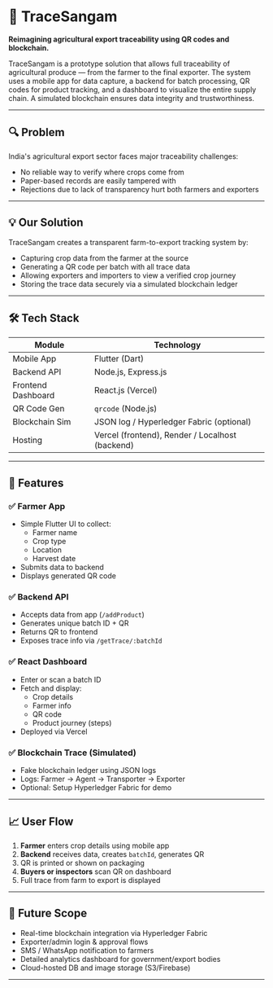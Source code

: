 # 🌾 TraceSangam

**Reimagining agricultural export traceability using QR codes and blockchain.**

TraceSangam is a prototype solution that allows full traceability of agricultural produce — from the farmer to the final exporter. The system uses a mobile app for data capture, a backend for batch processing, QR codes for product tracking, and a dashboard to visualize the entire supply chain. A simulated blockchain ensures data integrity and trustworthiness.

---

## 🔍 Problem

India's agricultural export sector faces major traceability challenges:
- No reliable way to verify where crops come from
- Paper-based records are easily tampered with
- Rejections due to lack of transparency hurt both farmers and exporters

---

## 💡 Our Solution

TraceSangam creates a transparent farm-to-export tracking system by:
- Capturing crop data from the farmer at the source
- Generating a QR code per batch with all trace data
- Allowing exporters and importers to view a verified crop journey
- Storing the trace data securely via a simulated blockchain ledger

---

## 🛠️ Tech Stack

| Module            | Technology            |
|------------------|------------------------|
| Mobile App        | Flutter (Dart)         |
| Backend API       | Node.js, Express.js    |
| Frontend Dashboard| React.js (Vercel)      |
| QR Code Gen       | `qrcode` (Node.js)     |
| Blockchain Sim    | JSON log / Hyperledger Fabric (optional) |
| Hosting           | Vercel (frontend), Render / Localhost (backend) |

---

## 📲 Features

### ✅ Farmer App
- Simple Flutter UI to collect:
  - Farmer name
  - Crop type
  - Location
  - Harvest date
- Submits data to backend
- Displays generated QR code

### ✅ Backend API
- Accepts data from app (`/addProduct`)
- Generates unique batch ID + QR
- Returns QR to frontend
- Exposes trace info via `/getTrace/:batchId`

### ✅ React Dashboard
- Enter or scan a batch ID
- Fetch and display:
  - Crop details
  - Farmer info
  - QR code
  - Product journey (steps)
- Deployed via Vercel

### ✅ Blockchain Trace (Simulated)
- Fake blockchain ledger using JSON logs
- Logs: Farmer → Agent → Transporter → Exporter
- Optional: Setup Hyperledger Fabric for demo

---

## 📈 User Flow

1. **Farmer** enters crop details using mobile app  
2. **Backend** receives data, creates `batchId`, generates QR  
3. QR is printed or shown on packaging  
4. **Buyers or inspectors** scan QR on dashboard  
5. Full trace from farm to export is displayed

---

## 🔐 Future Scope

- Real-time blockchain integration via Hyperledger Fabric  
- Exporter/admin login & approval flows  
- SMS / WhatsApp notification to farmers  
- Detailed analytics dashboard for government/export bodies  
- Cloud-hosted DB and image storage (S3/Firebase)

---



